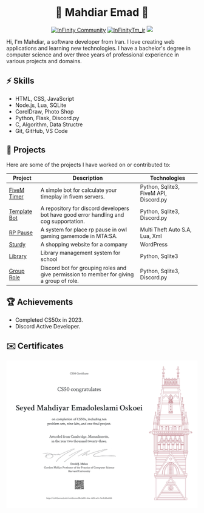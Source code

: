 <h1 align="center">🗽 Mahdiar Emad 🗽</h1>

<div align="center">
    <a href="https://discord.gg/infinitytm"><img src="https://badgen.net/discord/members/infinitytm?icon=discord" alt="InFinity Community"/></a>
    <a href="https://x.com/infinitytm_ir"><img src="https://img.shields.io/twitter/follow/InFinityTm_ir?style=social" alt="InFinityTm_ir"/></a>
    <a href="https://t.me/infinitytm_ir"><img src="https://badgen.net/badge/Telegram/InFinity%20Community/?icon=telegram"/></a>
</div>

Hi, I'm Mahdiar, a software developer from Iran. I love creating web applications and learning new technologies. I have a bachelor's degree in computer science and over three years of professional experience in various projects and domains.

## ⚡ Skills
- HTML, CSS, JavaScript
- Node.js, Lua, SQLite
- CorelDraw, Photo Shop
- Python, Flask, Discord.py
- C, Algorithm, Data Structre
- Git, GitHub, VS Code

## 🌱 Projects
Here are some of the projects I have worked on or contributed to:

| Project | Description | Technologies |
|---------|-------------|--------------|
| [FiveM Timer](https://infinitycommunity.ir/discord) | A simple bot for calculate your timeplay in fivem servers. | Python, Sqlite3, FiveM API, Discord.py |
| [Template Bot](https://github.com/MTMrAlone/Template-Bot) | A repository for discord developers bot have good error handling and cog supportation. | Python, Sqlite3, Discord.py |
| [RP Pause](https://github.com/MTMrAlone/RP-Pause) | A system for place rp pause in owl gaming gamemode in MTA:SA. | Multi Theft Auto S.A, Lua, Xml |
| [Sturdy](https://sturdy.ir/) | A shopping website for a company | WordPress | 
| [Library](https://github.com/MTMrAlone/Library) | Library management system for school | Python, Sqlite3 |
| [Group Role](https://github.com/MTMrAlone/GroupsRole-Bot) | Discord bot for grouping roles and give permission to member for giving a group of role. | Python, Sqlite3, Discord.py |

## 🏆 Achievements
- Completed CS50x in 2023.
- Discord Active Developer.

## ✉️ Certificates
![CS50x Certificate](./CS50x.jpg?raw=true)
